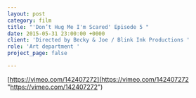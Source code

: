 ```yaml
---
layout: post
category: film
title: "'Don’t Hug Me I'm Scared' Episode 5 "
date: 2015-05-31 23:00:00 +0000
client: 'Directed by Becky & Joe / Blink Ink Productions '
role: 'Art department '
project_page: false

---
```

[https://vimeo.com/142407272](https://vimeo.com/142407272 "https://vimeo.com/142407272")